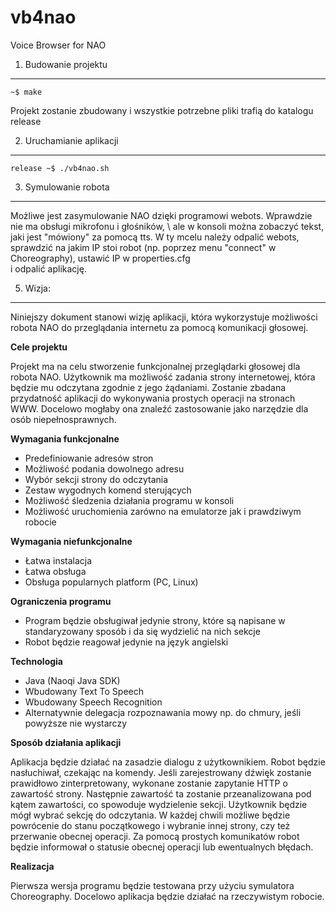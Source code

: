 vb4nao
======

Voice Browser for NAO

1. Budowanie projektu
---------------------

    ~$ make

Projekt zostanie zbudowany i wszystkie potrzebne pliki trafią do katalogu release


2. Uruchamianie aplikacji
-------------------------

    release ~$ ./vb4nao.sh


3. Symulowanie robota
-------------------------

Możliwe jest zasymulowanie NAO dzięki programowi webots. Wprawdzie nie ma obsługi mikrofonu i głośników, \ 
ale w konsoli można zobaczyć tekst, jaki jest "mówiony" za pomocą tts. W ty mcelu należy odpalić webots, \
sprawdzić na jakim IP stoi robot (np. poprzez menu "connect" w Choreography), ustawić IP w properties.cfg \
i odpalić aplikację.


5. Wizja:
-------------------------
   
Niniejszy dokument stanowi wizję aplikacji, która wykorzystuje możliwości robota NAO do przeglądania internetu za pomocą komunikacji głosowej.
   
**Cele projektu**

Projekt ma na celu stworzenie funkcjonalnej przeglądarki głosowej dla robota NAO. Użytkownik ma możliwość zadania strony internetowej, która będzie mu odczytana zgodnie z jego żądaniami. Zostanie zbadana przydatność aplikacji do wykonywania prostych operacji na stronach WWW. Docelowo mogłaby ona znaleźć zastosowanie jako narzędzie dla osób niepełnosprawnych.
   
**Wymagania funkcjonalne**
   - Predefiniowanie adresów stron
   - Możliwość podania dowolnego adresu
   - Wybór sekcji strony do odczytania
   - Zestaw wygodnych komend sterujących
   - Możliwość śledzenia działania programu w konsoli
   - Możliwość uruchomienia zarówno na emulatorze jak i prawdziwym robocie
   
**Wymagania niefunkcjonalne**
   - Łatwa instalacja
   - Łatwa obsługa
   - Obsługa popularnych platform (PC, Linux)
   
**Ograniczenia programu**
   - Program będzie obsługiwał jedynie strony, które są napisane w standaryzowany sposób i da się wydzielić na nich sekcje
   - Robot będzie reagował jedynie na język angielski
   
**Technologia**
   - Java (Naoqi Java SDK)
   - Wbudowany Text To Speech
   - Wbudowany Speech Recognition
   - Alternatywnie delegacja rozpoznawania mowy np. do chmury, jeśli powyższe nie wystarczy

**Sposób działania aplikacji**

Aplikacja będzie działać na zasadzie dialogu z użytkownikiem. Robot będzie nasłuchiwał, czekając na komendy. Jeśli zarejestrowany dźwięk zostanie prawidłowo zinterpretowany, wykonane zostanie zapytanie HTTP o zawartość strony. Następnie zawartość ta zostanie przeanalizowana pod kątem zawartości, co spowoduje wydzielenie sekcji. Użytkownik będzie mógł wybrać sekcję do odczytania. W każdej chwili możliwe będzie powrócenie do stanu początkowego i wybranie innej strony, czy też przerwanie obecnej operacji. Za pomocą prostych komunikatów robot będzie informował o statusie obecnej operacji lub ewentualnych błędach.
   
**Realizacja**

Pierwsza wersja programu będzie testowana przy użyciu symulatora Choreography. Docelowo aplikacja będzie działać na rzeczywistym robocie.
